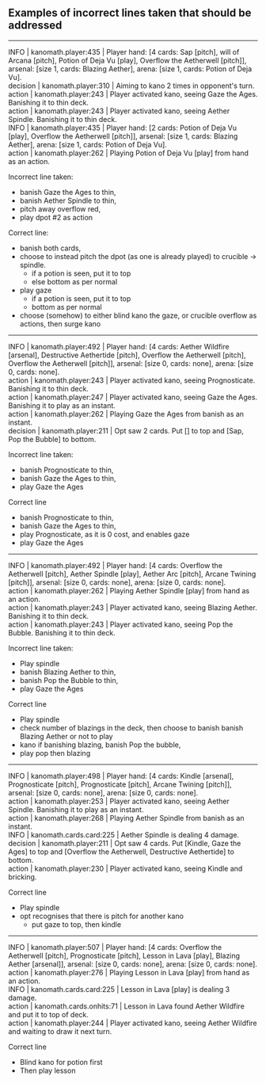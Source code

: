 ## Examples of incorrect lines taken that should be addressed
----

INFO     | kanomath.player:435 | Player hand: [4 cards: Sap [pitch], will of Arcana [pitch], Potion of Deja Vu [play], Overflow the Aetherwell [pitch]], arsenal: [size 1, cards: Blazing Aether], arena: [size 1, cards: Potion of Deja Vu].  
decision | kanomath.player:310 | Aiming to kano 2 times in opponent's turn.  
action   | kanomath.player:243 | Player activated kano, seeing Gaze the Ages. Banishing it to thin deck.  
action   | kanomath.player:243 | Player activated kano, seeing Aether Spindle. Banishing it to thin deck.  
INFO     | kanomath.player:435 | Player hand: [2 cards: Potion of Deja Vu [play], Overflow the Aetherwell [pitch]], arsenal: [size 1, cards: Blazing Aether], arena: [size 1, cards: Potion of Deja Vu].  
action   | kanomath.player:262 | Playing Potion of Deja Vu [play] from hand as an action.  

Incorrect line taken: 
- banish Gaze the Ages to thin, 
- banish Aether Spindle to thin, 
- pitch away overflow red, 
- play dpot #2 as action
  
Correct line: 
- banish both cards, 
- choose to instead pitch the dpot (as one is already played) to crucible -> spindle.
    - if a potion is seen, put it to top
    - else bottom as per normal
- play gaze
    - if a potion is seen, put it to top
    - bottom as per normal
- choose (somehow) to either blind kano the gaze, or crucible overflow as actions, then surge kano

----

INFO     | kanomath.player:492 | Player hand: [4 cards: Aether Wildfire [arsenal], Destructive Aethertide [pitch], Overflow the Aetherwell [pitch], Overflow the Aetherwell [pitch]], arsenal: [size 0, cards: none], arena: [size 0, cards: none].  
action   | kanomath.player:243 | Player activated kano, seeing Prognosticate. Banishing it to thin deck.  
action   | kanomath.player:247 | Player activated kano, seeing Gaze the Ages. Banishing it to play as an instant.  
action   | kanomath.player:262 | Playing Gaze the Ages from banish as an instant.  
decision | kanomath.player:211 | Opt saw 2 cards. Put [] to top and [Sap, Pop the Bubble] to bottom.  

Incorrect line taken: 
- banish Prognosticate to thin, 
- banish Gaze the Ages to thin, 
- play Gaze the Ages

Correct line
- banish Prognosticate to thin, 
- banish Gaze the Ages to thin, 
- play Prognosticate, as it is 0 cost, and enables gaze
- play Gaze the Ages

----

INFO     | kanomath.player:492 | Player hand: [4 cards: Overflow the Aetherwell [pitch], Aether Spindle [play], Aether Arc [pitch], Arcane Twining [pitch]], arsenal: [size 0, cards: none], arena: [size 0, cards: none].  
action   | kanomath.player:262 | Playing Aether Spindle [play] from hand as an action.  
action   | kanomath.player:243 | Player activated kano, seeing Blazing Aether. Banishing it to thin deck.  
action   | kanomath.player:243 | Player activated kano, seeing Pop the Bubble. Banishing it to thin deck.  

Incorrect line taken: 
- Play spindle
- banish Blazing Aether to thin, 
- banish Pop the Bubble to thin, 
- play Gaze the Ages

Correct line
- Play spindle
- check number of blazings in the deck, then choose to banish banish Blazing Aether or not to play
- kano if banishing blazing, banish Pop the bubble,
- play pop then blazing

----

INFO     | kanomath.player:498 | Player hand: [4 cards: Kindle [arsenal], Prognosticate [pitch], Prognosticate [pitch], Arcane Twining [pitch]], arsenal: [size 0, cards: none], arena: [size 0, cards: none].  
action   | kanomath.player:253 | Player activated kano, seeing Aether Spindle. Banishing it to play as an instant.  
action   | kanomath.player:268 | Playing Aether Spindle from banish as an instant.  
INFO     | kanomath.cards.card:225 | Aether Spindle is dealing 4 damage.  
decision | kanomath.player:211 | Opt saw 4 cards. Put [Kindle, Gaze the Ages] to top and [Overflow the Aetherwell, Destructive Aethertide] to bottom.  
action   | kanomath.player:230 | Player activated kano, seeing Kindle and bricking.  

Correct line
- Play spindle
- opt recognises that there is pitch for another kano
    - put gaze to top, then kindle

----

INFO     | kanomath.player:507 | Player hand: [4 cards: Overflow the Aetherwell [pitch], Prognosticate [pitch], Lesson in Lava [play], Blazing Aether [arsenal]], arsenal: [size 0, cards: none], arena: [size 0, cards: none].  
action   | kanomath.player:276 | Playing Lesson in Lava [play] from hand as an action.  
INFO     | kanomath.cards.card:225 | Lesson in Lava [play] is dealing 3 damage.  
action   | kanomath.cards.onhits:71 | Lesson in Lava found Aether Wildfire and put it to top of deck.  
action   | kanomath.player:244 | Player activated kano, seeing Aether Wildfire and waiting to draw it next turn.  

Correct line
- Blind kano for potion first
- Then play lesson